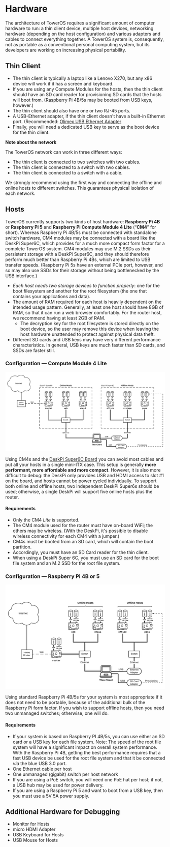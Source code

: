 # Hardware

The architecture of TowerOS requires a significant amount of computer hardware to run: a thin client device, multiple host devices, networking hardware (depending on the host configuration) and various adapters and cables to connect everything together. A TowerOS system is, consequently, not as portable as a conventional personal computing system, but its developers are working on increasing physical portability.


## Thin Client
- The thin client is typically a laptop like a Lenovo X270, but any x86 device will work if it has a screen and keyboard.
- If you are using any Compute Modules for the hosts, then the thin client should have an SD card reader for provisioning SD cards that the hosts will boot from. (Raspberry Pi 4B/5s may be booted from USB keys, however.)
- The thin client should also have one or two RJ-45 ports.
- A USB-Ethernet adapter, if the thin client doesn't have a built-in Ethernet port. (Recommended: [Olimex USB Ethernet Adapter](https://www.olimex.com/Products/USB-Modules/USB-GIGABIT/open-source-hardware)
- Finally, you will need a dedicated USB key to serve as the boot device for the thin client.

**Note about the network**

The TowerOS network can work in three different ways:

- The thin client is connected to two switches with two cables.
- The thin client is connected to a switch with two cables.
- The thin client is connected to a switch with a cable.

We strongly recommend using the first way and connecting the offline and online hosts to different switches. This guarantees physical isolation of each network.

## Hosts
TowerOS currently supports two kinds of host hardware: **Raspberry Pi 4B** or **Raspberry Pi 5** and **Raspberry Pi Compute Module 4 Lite** (“**CM4**” for short). Whereas Raspberry Pi 4B/5s must be connected with standalone switch hardware, CM4 modules may be connected with a board like the DeskPi Super6C, which provides for a much more compact form factor for a complete TowerOS system. CM4 modules may use M.2 SSDs as their persistent storage with a DeskPi Super6C, and they should therefore perform much better than Raspberry Pi 4Bs, which are limited to USB transfer speeds. (Raspberry Pi 5s have an external PCIe port, however, and so may also use SSDs for their storage without being bottlenecked by the USB interface.)

- *Each host needs two storage devices to function properly*: one for the boot filesystem and another for the root filesystem (the one that contains your applications and data).
- The amount of RAM required for each host is heavily dependent on the intended usage pattern. Generally, at least one host should have 8GB of RAM, so that it can run a web browser comfortably. For the router host, we recommend having at least 2GB of RAM.
    - The decryption key for the root filesystem is stored directly on the boot device, so the user may remove this device when leaving the host hardware unattended to protect against physical data theft.
- Different SD cards and USB keys may have very different performance characteristics. In general, USB keys are much faster than SD cards, and SSDs are faster still.


### Configuration — Compute Module 4 Lite

![Diagram - CM4](img/diagram-cm4.png)

Using CM4s and the [DeskPi Super6C Board](https://deskpi.com/collections/deskpi-super6c/products/deskpi-super6c-raspberry-pi-cm4-cluster-mini-itx-board-6-rpi-cm4-supported) you can avoid most cables and put all your hosts in a single mini-ITX case. This setup is generally **more performant, more affordable and more compact**. However, it is also more difficult to debug: the DeskPi only provides USB and HDMI access to slot #1 on the board, and hosts cannot be power cycled individually. To support both online and offline hosts, two independent DeskPi Super6s should be used; otherwise, a single DeskPi will support five online hosts plus the router.

#### Requirements
- Only the CM4 *Lite* is supported.
- The CM4 module used for the router must have on-board WiFi; the others may be wireless. (With the DeskPi, it's possible to disable wireless connectivity for each CM4 with a jumper.)
- CM4s must be booted from an SD card, which will contain the boot partition.
- Accordingly, you must have an SD Card reader for the thin client.
- When using a DeskPi Super 6C, you must use an SD card for the boot file system and an M.2 SSD for the root file system.


### Configuration — Raspberry Pi 4B or 5

![Diagram - RPi](img/diagram-rpi.png)

Using standard Raspberry Pi 4B/5s for your system is most appropriate if it does not need to be portable, because of the additional bulk of the Raspberry Pi form factor. If you wish to support offline hosts, then you need two unmanaged switches; otherwise, one will do.

#### Requirements
- If your system is based on Raspberry PI 4B/5s, you can use either an SD card or a USB key for each file system. Note: The speed of the root file system will have a significant impact on overall system performance. With the Raspberry Pi 4B, getting the best performance requires that a fast USB device be used for the root file system and that it be connected _via_ the blue USB 3.0 port.
- One Ethernet cable per host
- One unmanaged (gigabit) switch per host network
- If you are using a PoE switch, you will need one PoE hat per host; if not, a USB hub may be used for power delivery.
- If you are using a Raspberry Pi 5 and want to boot from a USB key, then you must use a 5V 5A power supply.


## Additional Hardware for Debugging
* Monitor for Hosts
* micro HDMI Adapter
* USB Keyboard for Hosts
* USB Mouse for Hosts
